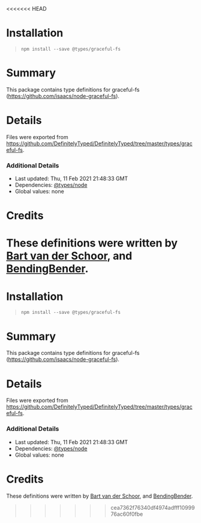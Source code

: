 <<<<<<< HEAD
# Installation
> `npm install --save @types/graceful-fs`

# Summary
This package contains type definitions for graceful-fs (https://github.com/isaacs/node-graceful-fs).

# Details
Files were exported from https://github.com/DefinitelyTyped/DefinitelyTyped/tree/master/types/graceful-fs.

### Additional Details
 * Last updated: Thu, 11 Feb 2021 21:48:33 GMT
 * Dependencies: [@types/node](https://npmjs.com/package/@types/node)
 * Global values: none

# Credits
These definitions were written by [Bart van der Schoor](https://github.com/Bartvds), and [BendingBender](https://github.com/BendingBender).
=======
# Installation
> `npm install --save @types/graceful-fs`

# Summary
This package contains type definitions for graceful-fs (https://github.com/isaacs/node-graceful-fs).

# Details
Files were exported from https://github.com/DefinitelyTyped/DefinitelyTyped/tree/master/types/graceful-fs.

### Additional Details
 * Last updated: Thu, 11 Feb 2021 21:48:33 GMT
 * Dependencies: [@types/node](https://npmjs.com/package/@types/node)
 * Global values: none

# Credits
These definitions were written by [Bart van der Schoor](https://github.com/Bartvds), and [BendingBender](https://github.com/BendingBender).
>>>>>>> cea7362f76340df4974adfff1099976ac60f0fbe
